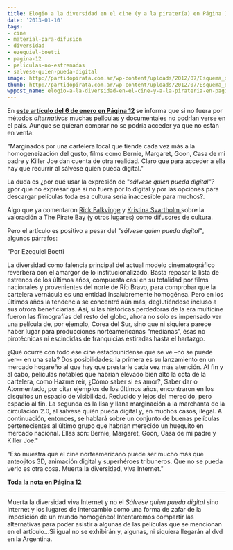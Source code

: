 ```yaml
---
title: Elogio a la diversidad en el cine (y a la piratería) en Página 12
date: '2013-01-10'
tags:
- cine
- material-para-difusion
- diversidad
- ezequiel-boetti
- pagina-12
- peliculas-no-estrenadas
- salvese-quien-pueda-digital
image: http://partidopirata.com.ar/wp-content/uploads/2012/07/Esquema_distribucion_altavoces_cine_Imm_Sound.jpg
thumb: http://partidopirata.com.ar/wp-content/uploads/2012/07/Esquema_distribucion_altavoces_cine_Imm_Sound-150x150.jpg
wppost_name: elogio-a-la-diversidad-en-el-cine-y-a-la-pirateria-en-pagina-12
---
```


En <strong><a href="http://www.pagina12.com.ar/diario/suplementos/espectaculos/5-27474-2013-01-06.html" target="_blank">este artículo del 6 de enero en Página 12</a> </strong>se informa que si no fuera por métodos <i>alternativos</i> muchas películas y documentales no podrían verse en el país.
Aunque se quieran comprar no se podría acceder ya que no están en venta:

"Marginados por una cartelera local que tiende cada vez más a la homogeneización del gusto, films como Bernie, Margaret, Goon, Casa de mi padre y Killer Joe dan cuenta de otra realidad. Claro que para acceder a ella hay que recurrir al sálvese quien pueda digital."

La duda es ¿por qué usar la expresión de "<em>sálvese quien pueda digital"?</em> ¿por qué no expresar que si no fuera por lo digital y por las opciones para descargar películas toda esa cultura sería inaccesible para muchos?.

Algo que ya comentaron <a href="http://partidopirata.com.ar/7831/cuatro-razones-mas-por-las-cuales-the-pirate-bay-es-efectivamente-una-biblioteca-publica-y-una-muy-buena" target="_blank">Rick Falkvinge</a> y <a href="http://partidopirata.com.ar/7996/por-que-este-silencio-sobre-the-pirate-bay-como-distribuidor-de-cultura" target="_blank">Kristina Svartholm </a> sobre la valoración a The Pirate Bay (y otros lugares) como difusores de cultura.

Pero el artículo es positivo a pesar del "<em>sálvese quien pueda digital"</em>, algunos párrafos:

"Por Ezequiel Boetti

La diversidad como falencia principal del actual modelo cinematográfico reverbera con el amargor de lo institucionalizado. Basta repasar la lista de estrenos de los últimos años, compuesta casi en su totalidad por films nacionales y provenientes del norte de Río Bravo, para comprobar que la cartelera vernácula es una entidad insalubremente homogénea. Pero en los últimos años la tendencia se concentró aún más, deglutiéndose incluso a sus otrora beneficiarias. Así, si las históricas perdedoras de la era multicine fueron las filmografías del resto del globo, ahora no sólo es impensado ver una película de, por ejemplo, Corea del Sur, sino que ni siquiera parece haber lugar para producciones norteamericanas “medianas”, ésas no pirotécnicas ni escindidas de franquicias estiradas hasta el hartazgo.

¿Qué ocurre con todo ese cine estadounidense que se ve –no se puede ver–- en una sala? Dos posibilidades: la primera es su lanzamiento en un mercado hogareño al que hay que prestarle cada vez más atención. Al fin y al cabo, películas notables que habrían elevado bien alto la cota de la cartelera, como Hazme reír, ¿Cómo saber si es amor?, Saber dar o Atormentado, por citar ejemplos de los últimos años, encontraron en los disquitos un espacio de visibilidad. Reducido y lejos del merecido, pero espacio al fin. La segunda es la lisa y llana marginación a la marchanta de la circulación 2.0, al sálvese quién pueda digital y, en muchos casos, ilegal. A continuación, entonces, se hablará sobre un conjunto de buenas películas pertenecientes al último grupo que habrían merecido un huequito en mercado nacional. Ellas son: Bernie, Margaret, Goon, Casa de mi padre y Killer Joe."

"Eso muestra que el cine norteamericano puede ser mucho más que anteojitos 3D, animación digital y superhéroes tribuneros. Que no se pueda verlo es otra cosa. Muerta la diversidad, viva Internet."

<strong><a href="http://www.pagina12.com.ar/diario/suplementos/espectaculos/5-27474-2013-01-06.html" target="_blank">Toda la nota en Página 12</a></strong>

<hr />

Muerta la diversidad viva Internet y no el <i>Sálvese quien pueda digital</i> sino Internet y los lugares de intercambio como una forma de zafar de la imposición de un mundo homogéneo!
Intentaremos compartir las alternativas para poder asistir a algunas de las películas que se mencionan en el artículo...Si igual no se exhibirán y, algunas, ni siquiera llegarán al dvd en la Argentina.
